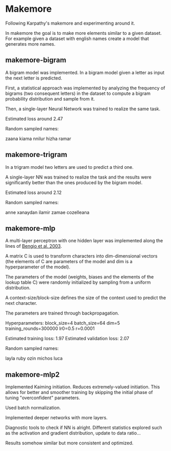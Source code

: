 # Makemore

Following Karpathy's makemore and experimenting around it.

In makemore the goal is to make more elements similar to a given dataset. For example given a dataset with english names create a model that generates more names.

## makemore-bigram

A bigram model was implemented. In a bigram model given a letter as input the next letter is predicted. 

First, a statistical approach was implemented by analyzing the frequency of bigrams (two consequent letters) in the dataset to compute a bigram probability distribution and sample from it.

Then, a single-layer Neural Network was trained to realize the same task.


Estimated loss around 2.47

Random sampled names:

zaana
kiama
nnilur
hizha
ramar

## makemore-trigram

In a trigram model two letters are used to predict a third one.

A single-layer NN was trained to realize the task and the results were significantly better than the ones produced by the bigram model.


Estimated loss around 2.12

Random sampled names:

anne
xanaydan
ilamir
zamae
cozelleana

## makemore-mlp

A multi-layer perceptron with one hidden layer was implemented along the lines of [Bengio et al. 2003](https://www.jmlr.org/papers/volume3/bengio03a/bengio03a.pdf).

A matrix C is used to transform characters into dim-dimensional vectors (the elements of C are parameters of the model and dim is a hyperparameter of the model).

The parameters of the model (weights, biases and the elements of the lookup table C) were randomly initialized by sampling from a uniform distribution.

A context-size/block-size defines the size of the context used to predict the next character.

The parameters are trained through backpropagation.


Hyperparameters:
block_size=4 batch_size=64 dim=5 training_rounds=300000 lr0=0.5 r=0.0001

Estimated training loss: 1.97
Estimated validation loss: 2.07

Random sampled names:

layla
ruby
ozin
michos
luca

## makemore-mlp2

Implemented Kaiming initiation. Reduces extremely-valued initiation. This allows for better and smoother training by skipping the initial phase of tuning "overconfident" parameters. 

Used batch normalization.

Implemented deeper networks with more layers.

Diagnostic tools to check if NN is alright. Different statistics explored such as the activation and gradient distribution, update to data ratio...

Results somehow similar but more consistent and optimized.
